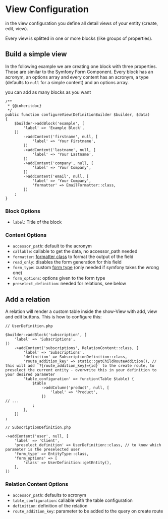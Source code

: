 # View Configuration

in the view configuration you define all detail views of your entity (create, edit, view). 

Every view is splitted in one or more blocks (like groups of properties).

## Build a simple view

In the following example we are creating one block with three properties. Those are similar to the Symfony Form Component. Every block has an acronym, an options array and every content has an acronym, a type (defaults to `null` for a simple content) and an options array.

you can add as many blocks as you want

```
/**
 * {@inheritdoc}
 */
public function configureView(DefinitionBuilder $builder, $data)
{
    $builder->addBlock('example', [
        'label' => 'Example Block',
    ])
        ->addContent('firstname', null, [
            'label' => 'Your Firstname',
        ])
        ->addContent('lastname', null, [
            'label' => 'Your Lastname',
        ])
        ->addContent('company', null, [
            'label' => 'Your Company',
        ])
        ->addContent('email', null, [
            'label' => 'Your Company',
            'formatter' => EmailFormatter::class,
        ])
    ;
}
```

### Block Options

- `label`: Title of the block

### Content Options

 - `accessor_path`: default to the acronym
 - `callable`: callable to get the data, no accessor_path needed
 - `formatter`: [formatter class](formatter.md) to format the output of the field
 - `read_only`: disables the form generation for this field
 - `form_type`: custom [form type](https://symfony.com/doc/current/reference/forms/types.html) (only needed if symfony takes the wrong one)
 - `form_options`: options given to the form type
 - `preselect_definition`: needed for relations, see below



## Add a relation
 
A relation will render a custom table inside the show-View with add, view and edit buttons. This is how to configure this:

```
// UserDefinition.php

$builder->addBlock('subscription', [
    'label' => 'Subscriptions',
])
    ->addContent('subscriptions', RelationContent::class, [
        'label' => 'Subscriptions',
        'definition' => SubscriptionDefinition::class,
        'route_addition_key' => static::getChildRouteAddition(), // this will add `?{route_addition_key}={id}` to the create route, to preselect the current entity - overwrite this in your definition to your desired parameter
        'table_configuration' => function(Table $table) {
            $table
                ->addColumn('product', null, [
                    'label' => 'Product',
                ])
// ...
            ;
        },
    ])
;
```

```
// SubscriptionDefinition.php

->addContent('user', null, [
    'label' => 'Client',
    'preselect_definition' => UserDefinition::class, // to know which parameter is the preselected user
    'form_type' => EntityType::class,
    'form_options' => [
        'class' => UserDefinition::getEntity(),
    ],
])
```
 
### Relation Content Options

- `accessor_path`: defaults to acronym
- `table_configuration`: callable with the table configuration
- `definition`: definition of the relation
- `route_addition_key`: parameter to be added to the query on create route
